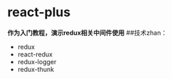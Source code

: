 # react-plus
**作为入门教程，演示redux相关中间件使用**
##技术zhan：
* redux
* react-redux
* redux-logger
* redux-thunk
